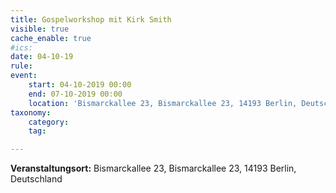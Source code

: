 ```yaml
---
title: Gospelworkshop mit Kirk Smith
visible: true
cache_enable: true
#ics: 
date: 04-10-19
rule: 
event:
	start: 04-10-2019 00:00
	end: 07-10-2019 00:00
	location: 'Bismarckallee 23, Bismarckallee 23, 14193 Berlin, Deutschland'
taxonomy:
	category: 
	tag: 

---
```




**Veranstaltungsort:** Bismarckallee 23, Bismarckallee 23, 14193 Berlin, Deutschland

